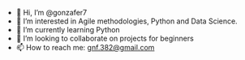 - 👋 Hi, I’m @gonzafer7
- 👀 I’m interested in Agile methodologies, Python and Data Science.
- 🌱 I’m currently learning Python
- 💞️ I’m looking to collaborate on projects for beginners
- 📫 How to reach me: gnf.382@gmail.com

<!---
gonzafer7/gonzafer7 is a ✨ special ✨ repository because its `README.md` (this file) appears on your GitHub profile.
You can click the Preview link to take a look at your changes.
--->
